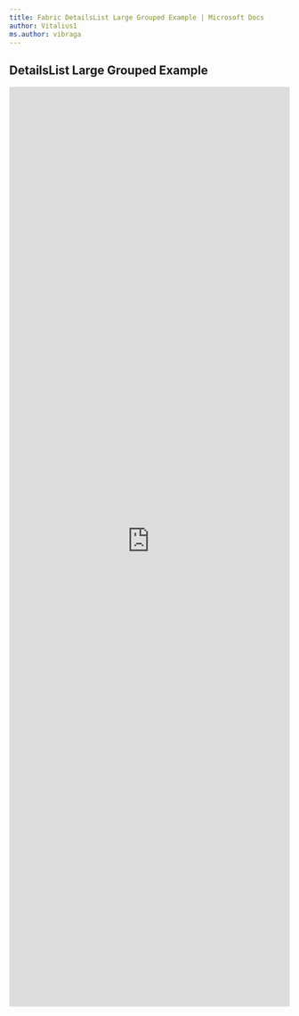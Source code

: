 ```yaml
---
title: Fabric DetailsList Large Grouped Example | Microsoft Docs
author: Vitalius1
ms.author: vibraga
---
```


## DetailsList Large Grouped Example

<iframe 
    title='DetailsList Large Grouped Example'
    src='https://fabricweb.z5.web.core.windows.net/pr-deploy-site/refs/heads/master/fabric-website-resources/dist/index.html#/examples/detailslist/largegrouped?docsExample=true'
    frameborder='no'
    height='1650'
    style='width: 100%;'
>